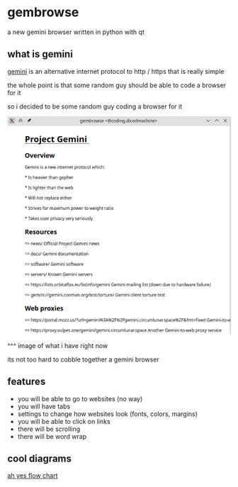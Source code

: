 # gembrowse

a new gemini browser written in python with qt

## what is gemini

[gemini](https://gemini.circumlunar.space/) is an alternative internet protocol to http / https that is really simple

the whole point is that some random guy should be able to code a browser for it

so i decided to be some random guy coding a browser for it

![image of the browser](https://github.com/aerits/gembrowse/blob/master/images/gembrowse.png?raw=true)

^^^ image of what i have right now

its not too hard to cobble together a gemini browser

## features

* you will be able to go to websites (no way)
* you will have tabs
* settings to change how websites look (fonts, colors, margins)
* you will be able to click on links
* there will be scrolling
* there will be word wrap

## cool diagrams

[ah yes flow chart](https://github.com/aerits/gembrowse/blob/master/images/gaming.pdf)